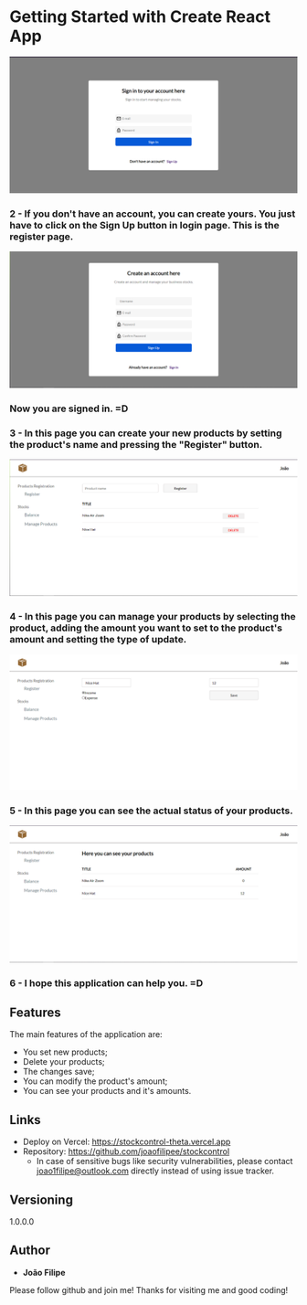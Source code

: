 # Getting Started with Create React App

![Login Page](https://github.com/joaofilipee/stockcontrol/blob/main/public/readme/loginpage.png)

### 2 - If you don't have an account, you can create yours. You just have to click on the Sign Up button in login page. This is the register page.

![Register Page](https://github.com/joaofilipee/stockcontrol/blob/main/public/readme/registerpage.png)

### Now you are signed in. =D

### 3 - In this page you can create your new products by setting the product's name and pressing the "Register" button.

![Register Products Page](https://github.com/joaofilipee/stockcontrol/blob/main/public/readme/registerproductspage.png)

### 4 - In this page you can manage your products by selecting the product, adding the amount you want to set to the product's amount and setting the type of update.

![Manage Products](https://github.com/joaofilipee/stockcontrol/blob/main/public/readme/manageproductspage.png)

### 5 - In this page you can see the actual status of your products.

![Balance Page](https://github.com/joaofilipee/stockcontrol/blob/main/public/readme/balancepage.png)

### 6 - I hope this application can help you. =D

## Features

The main features of the application are:
 - You set new products;
 - Delete your products;
 - The changes save;
 - You can modify the product's amount;
 - You can see your products and it's amounts.

## Links
  - Deploy on Vercel: https://stockcontrol-theta.vercel.app
  - Repository: https://github.com/joaofilipee/stockcontrol
    - In case of sensitive bugs like security vulnerabilities, please contact
      joao1filipe@outlook.com directly instead of using issue tracker.

  ## Versioning

  1.0.0.0


  ## Author

  * **João Filipe** 

  Please follow github and join me!
  Thanks for visiting me and good coding!
